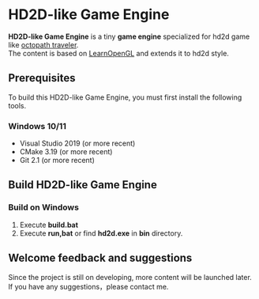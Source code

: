 # HD2D-like Game Engine
**HD2D-like Game Engine** is a tiny **game engine** specialized for hd2d game like [octopath traveler](https://en.wikipedia.org/wiki/Octopath_Traveler). <br /> 
The content is based on [LearnOpenGL](https://learnopengl-cn.github.io/) and extends it to hd2d style.

## Prerequisites
To build this HD2D-like Game Engine, you must first install the following tools.

### Windows 10/11
+ Visual Studio 2019 (or more recent)
+ CMake 3.19 (or more recent)
+ Git 2.1 (or more recent)

## Build HD2D-like Game Engine

### Build on Windows
1. Execute **build.bat**
2. Execute **run,bat** or find **hd2d.exe** in **bin** directory.

## Welcome feedback and suggestions
Since the project is still on developing, more content will be launched later.
If you have any suggestions，please contact me.
